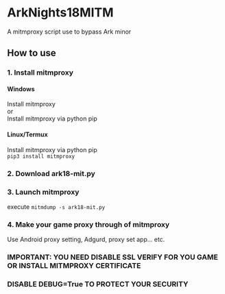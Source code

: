 # ArkNights18MITM
A mitmproxy script use to bypass Ark minor

## How to use

### 1. Install mitmproxy

#### Windows  
Install mitmproxy  
or  
Install mitmproxy via python pip

#### Linux/Termux  
Install mitmproxy via python pip  
`pip3 install mitmproxy`  

### 2. Download ark18-mit.py

### 3. Launch mitmproxy
execute `mitmdump -s ark18-mit.py`

### 4. Make your game proxy through of mitmproxy
Use Android proxy setting, Adgurd, proxy set app... etc.

### IMPORTANT: YOU NEED DISABLE SSL VERIFY FOR YOU GAME OR INSTALL MITMPROXY CERTIFICATE
### DISABLE DEBUG=True TO PROTECT YOUR SECURITY
